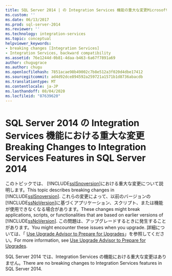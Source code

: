```yaml
---
title: SQL Server 2014 | の Integration Services 機能の重大な変更Microsoft Docs
ms.custom: ''
ms.date: 06/13/2017
ms.prod: sql-server-2014
ms.reviewer: ''
ms.technology: integration-services
ms.topic: conceptual
helpviewer_keywords:
- breaking changes [Integration Services]
- Integration Services, backward compatibility
ms.assetid: 76e1244d-0b81-4daa-b463-6a67f7891a69
author: chugugrace
ms.author: chugu
ms.openlocfilehash: 7851acae98b49002c7b8e512a3f020d4dbe17412
ms.sourcegitcommit: ad4d92dce894592a259721a1571b1d8736abacdb
ms.translationtype: MT
ms.contentlocale: ja-JP
ms.lasthandoff: 08/04/2020
ms.locfileid: "87639620"
---
```

# <a name="breaking-changes-to-integration-services-features-in-sql-server-2014"></a><span data-ttu-id="61327-102">SQL Server 2014 の Integration Services 機能における重大な変更</span><span class="sxs-lookup"><span data-stu-id="61327-102">Breaking Changes to Integration Services Features in SQL Server 2014</span></span>
  <span data-ttu-id="61327-103">このトピックでは、 [!INCLUDE[ssISnoversion](../includes/ssisnoversion-md.md)]における重大な変更について説明します。</span><span class="sxs-lookup"><span data-stu-id="61327-103">This topic describes breaking changes in [!INCLUDE[ssISnoversion](../includes/ssisnoversion-md.md)].</span></span> <span data-ttu-id="61327-104">これらの変更によって、以前のバージョンの [!INCLUDE[ssNoVersion](../includes/ssnoversion-md.md)]に基づくアプリケーション、スクリプト、または機能が使用できなくなる場合があります。</span><span class="sxs-lookup"><span data-stu-id="61327-104">These changes might break applications, scripts, or functionalities that are based on earlier versions of [!INCLUDE[ssNoVersion](../includes/ssnoversion-md.md)].</span></span> <span data-ttu-id="61327-105">この問題は、アップグレードするときに発生することがあります。</span><span class="sxs-lookup"><span data-stu-id="61327-105">You might encounter these issues when you upgrade.</span></span> <span data-ttu-id="61327-106">詳細については、「 [Use Upgrade Advisor to Prepare for Upgrades](../../2014/sql-server/install/use-upgrade-advisor-to-prepare-for-upgrades.md)」を参照してください。</span><span class="sxs-lookup"><span data-stu-id="61327-106">For more information, see [Use Upgrade Advisor to Prepare for Upgrades](../../2014/sql-server/install/use-upgrade-advisor-to-prepare-for-upgrades.md).</span></span>  
  
 <span data-ttu-id="61327-107">SQL Server 2014 では、Integration Services の機能における重大な変更はありません。</span><span class="sxs-lookup"><span data-stu-id="61327-107">There are no breaking changes to Integration Services features in SQL Server 2014.</span></span>  
  
  
